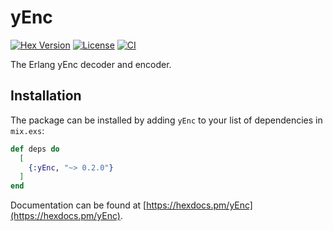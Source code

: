 # yEnc

[![Hex Version](https://img.shields.io/hexpm/v/yEnc.svg)](https://hex.pm/packages/yEnc)
[![License](https://img.shields.io/github/license/sntran/yEnc.svg)](https://choosealicense.com/licenses/apache-2.0/)
[![CI](https://github.com/sntran/yEnc/actions/workflows/elixir.yml/badge.svg)](https://github.com/sntran/yEnc/actions/workflows/elixir.yml)

The Erlang yEnc decoder and encoder.

## Installation

The package can be installed by adding `yEnc` to your list of dependencies in `mix.exs`:

```elixir
def deps do
  [
    {:yEnc, "~> 0.2.0"}
  ]
end
```

Documentation can be found at [https://hexdocs.pm/yEnc](https://hexdocs.pm/yEnc).
